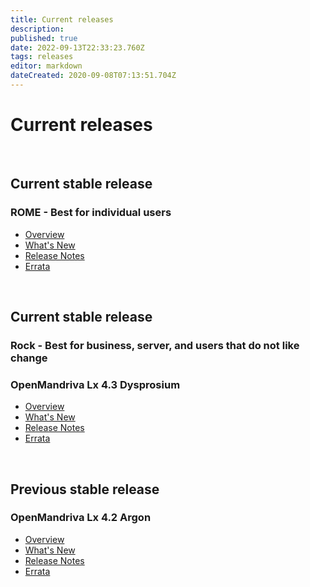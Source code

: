 ```yaml
---
title: Current releases
description: 
published: true
date: 2022-09-13T22:33:23.760Z
tags: releases
editor: markdown
dateCreated: 2020-09-08T07:13:51.704Z
---
```


# Current releases
<br>

## Current stable release
### ROME - Best for individual users
- [Overview](/distribution/releases/omlxrolling)
- [What's New](/distribution/releases/omlxrolling/new)
- [Release Notes](/distribution/releases/omlxrolling/notes)
- [Errata](/distribution/releases/omlxrolling/errata)
<br>

## Current stable release
### Rock - Best for business, server, and users that do not like change

### OpenMandriva Lx 4.3 Dysprosium
- [Overview](/distribution/releases/omlx43)
- [What's New](/distribution/releases/omlx43/new)
- [Release Notes](/distribution/releases/omlx43/notes)
- [Errata](/distribution/releases/omlx43/errata)
<br>

## Previous stable release
### OpenMandriva Lx 4.2 Argon
- [Overview](/distribution/releases/omlx42/)
- [What's New](/distribution/releases/omlx42/new)
- [Release Notes](/distribution/releases/omlx42/notes)
- [Errata](/distribution/releases/omlx42/errata)
<br>
